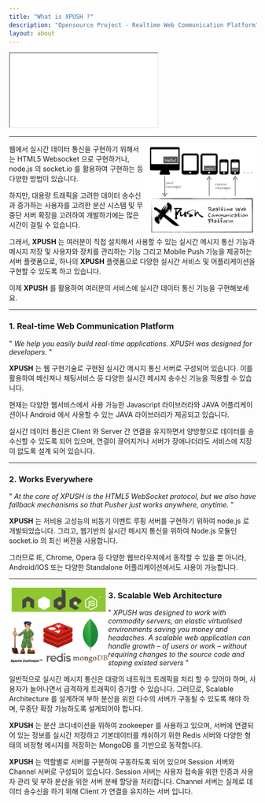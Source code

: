 ```yaml
---
title: "What is XPUSH ?"
description: "Opensource Project - Realtime Web Communication Platform"
layout: about
---
```


<div class="row centered">
  <div class="embed-responsive embed-responsive-16by9">
    <iframe class="embed-responsive-item" src="//www.youtube.com/embed/3MJfQXo_R9s?rel=0" allowfullscreen></iframe>
  </div>
</div>

- - -

<img src="/about/resource/rwcp.png" width="45%" align="right">

웹에서 실시간 데이터 통신을 구현하기 위해서는 HTML5 Websocket 으로 구현하거나, node.js 의 socket.io 를 활용하여 구현하는 등 다양한 방법이 있습니다.

하지만, 대용량 트래픽을 고려한 데이터 송수신과 증가하는 사용자를 고려한 분산 시스템 및 무중단 서버 확장을 고려하여 개발하기에는 많은 시간이 걸릴 수 있습니다.

그래서, **XPUSH** 는 여러분이 직접 설치해서 사용할 수 있는 실시간 메시지 통신 기능과 메시지 저장 및 사용자와 장치를 관리하는 기능 그리고 Mobile Push 기능을 제공하는 서버 플랫폼으로,
하나의 **XPUSH** 플랫폼으로 다양한 실시간 서비스 및 어플리케이션을 구현할 수 있도록 하고 있습니다.

이제 **XPUSH** 를 활용하여 여러분의 서비스에 실시간 데이터 통신 기능을 구현해보세요.

- - -

### 1. Real-time Web Communication Platform

" *We help you easily build real-time applications. XPUSH was designed for developers.* "

**XPUSH** 는 웹 구현기술로 구현된 실시간 메시지 통신 서버로 구성되어 있습니다. 이를 활용하여 메신져나 체팅서비스 등 다양한 실시간 메시지 송수신 기능을 적용할 수 있습니다.

현재는 다양한 웹서비스에서 사용 가능한 Javascript 라이브러라와 JAVA 어플리케이션이나 Android 에서 사용할 수 있는 JAVA 라이브러리가 제공되고 있습니다.

실시간 데이터 통신은 Client 와 Server 간 연결을 유지하면서 양방향으로 데이터를 송수신할 수 있도록 되어 있으며, 연결이 끊어지거나 서버가 장애나더라도 서비스에 지장이 없도록 설계 되어 있습니다.

- - -

### 2. Works Everywhere

" *At the core of XPUSH is the HTML5 WebSocket protocol, but we also have fallback mechanisms so that Pusher just works anywhere, anytime.* "

**XPUSH** 는 저비용 고성능의 비동기 이벤트 루핑 서버를 구현하기 위하여 node.js 로 개발되었습니다. 그리고, 웹기반의 실시간 메시지 통신을 위하여 Node.js 모듈인 socket.io 의 최신 버젼을 사용합니다.

그러므로 IE, Chrome, Opera 등 다양한 웹브라우져에서 동작할 수 있을 뿐 아니라, Android/IOS 또는 다양한 Standalone 어플리케이션에서도 사용이 가능합니다.

- - -

<img src="/about/resource/software.png" width="40%" align="left">

### 3. Scalable Web Architecture

" *XPUSH was designed to work with commodity servers, an elastic virtualised environments saving you money and headaches. A scalable web application can handle growth – of users or work – without requiring changes to the source code and stoping existed servers* "

일반적으로 실시간 메시지 통신은 대량의 네트워크 트래픽을 처리 할 수 있어야 하며, 사용자가 늘어나면서 급격하게 트래픽이 증가할 수 있습니다. 그러므로, Scalable Architecture 를 설계하여 부하 분산을 위한 다수의 서버가 구동될 수 있도록 해야 하며, 무중단 확장 가능하도록 설계되어야 합니다.

**XPUSH** 는 분산 코디네이션을 위하여 zookeeper 를 사용하고 있으며, 서버에 연결되어 있는 정보를 실시간 저장하고 기본데이터를 캐쉬하기 위한 Redis 서버와 다양한 형태의 비정형 메시지를 저장하는 MongoDB 를 기반으로 동작합니다.

**XPUSH** 는 역할별로 서버를 구분하여 구동하도록 되어 있으며 Session 서버와 Channel 서버로 구성되어 있습니다.
Session 서버는 사용자 접속을 위한 인증과 사용자 관리 및 부하 분산을 위한 서버 분배 할당을 처리합니다. Channel 서버는 실제로 데이터 송수신을 하기 위해 Client 가 연결을 유지하는 서버 입니다.

